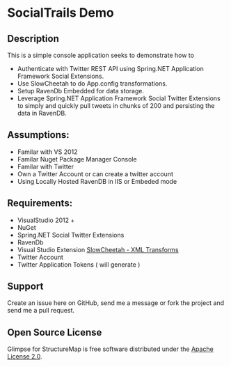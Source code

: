 SocialTrails Demo
============================

Description
-----------

This is a simple console application seeks to demonstrate how to

* Authenticate with Twitter REST API using Spring.NET Application Framework Social Extensions.
* Use SlowCheetah to do App.config transformations.
* Setup RavenDb Embedded for data storage.
* Leverage Spring.NET Application Framework Social Twitter Extensions to simply and quickly pull tweets in chunks of 200 and persisting the data in RavenDB.


Assumptions:
-------

* Familar with VS 2012
* Familar Nuget Package Manager Console
* Familar with Twitter
* Own a Twitter Account or can create a twitter account
* Using Locally Hosted RavenDB in IIS or Embeded mode

Requirements:
-------

* VisualStudio 2012 +
* NuGet
* Spring.NET Social Twitter Extensions
* RavenDb
* Visual Studio Extension [SlowCheetah - XML Transforms](http://t.co/rtZChVnr0o)
* Twitter Account
* Twitter Application Tokens ( will generate )


Support
-------

Create an issue here on GitHub, send me a message or fork the project and send me a pull request.

Open Source License
-------------------

Glimpse for StructureMap is free software distributed under the [Apache License 2.0](http://www.apache.org/licenses/LICENSE-2.0).
